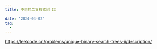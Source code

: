 ```yaml
---
title: 不同的二叉搜索树 II

date: '2024-04-02'
tag:
  - 
---
```

<https://leetcode.cn/problems/unique-binary-search-trees-ii/description/>
